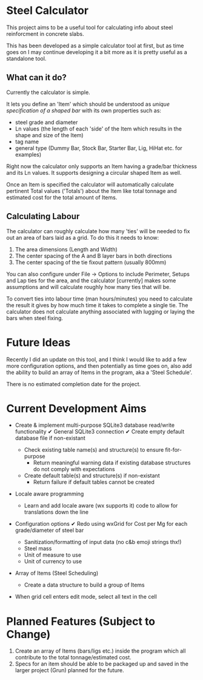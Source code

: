 # Steel Calculator

This project aims to be a useful tool for calculating info about steel reinforcment in concrete slabs.

This has been developed as a simple calculator tool at first, but as time goes on I may continue developing it a bit more as it is pretty useful as a standalone tool.

## What can it do? 

Currently the calculator is simple. 

It lets you define an 'Item' which should be understood as *unique specification of a shaped bar* with its own properties such as: 
 * steel grade and diameter
 * Ln values (the length of each 'side' of the Item which results in the shape and size of the Item)
 * tag name
 * general type (Dummy Bar, Stock Bar, Starter Bar, Lig, HiHat etc. for examples) 
 
 Right now the calculator only supports an Item having a grade/bar thickness and its Ln values. It supports designing a circular shaped Item as well.

Once an Item is specified the calculator will automatically calculate pertinent Total values ('Totals') about the Item like total tonnage and estimated cost for the total amount of Items.

## Calculating Labour

The calculator can roughly calculate how many 'ties' will be needed to fix out an area of bars laid as a grid. To do this it needs to know: 

1. The area dimensions (Length and Width)
2. The center spacing of the A and B layer bars in both directions
3. The center spacing of the tie fixout pattern (usually 800mm)

You can also configure under File -> Options to include Perimeter, Setups and Lap ties for the area, and the calculator [currently] makes some assumptions  and will calculate roughly how many ties that will be.

To convert ties into labour time (man hours/minutes) you need to calculate the result it gives by how much time it takes to complete a single tie. The calculator does not calculate anything associated with lugging or laying the bars when steel fixing.

# Future Ideas

Recently I did an update on this tool, and I think I would like to add a few more configuration options, and then potentially as time goes on, also add the ability to build an array of Items in the program, aka a 'Steel Schedule'.

There is no estimated completion date for the project.

# Current Development Aims

- Create & implement multi-purpose SQLite3 database read/write functionality
  ✔ General SQLite3 connection
  ✔ Create empty default database file if non-existant
  - Check existing table name(s) and structure(s) to ensure fit-for-purpose
    - Return meaningful warning data if existing database structures do not comply with expectations
  - Create default table(s) and structure(s) if non-existant
    - Return failure if default tables cannot be created
  
- Locale aware programming
  - Learn and add locale aware (wx supports it) code to allow for translations down the line

- Configuration options
  ✔ Redo using wxGrid for Cost per Mg for each grade/diameter of steel bar
    - Sanitization/formatting of input data (no c&b emoji strings thx!)
  - Steel mass
  - Unit of measure to use
  - Unit of currency to use
  
- Array of Items (Steel Scheduling)
  - Create a data structure to build a group of Items
- When grid cell enters edit mode, select all text in the cell

# Planned Features (Subject to Change)

1. Create an array of Items (bars/ligs etc.) inside the program which all contribute to the total tonnage/estimated cost.
2. Specs for an item should be able to be packaged up and saved in the larger project (Grun) planned for the future.
